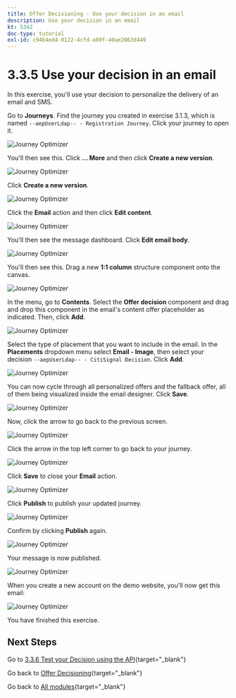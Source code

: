```yaml
---
title: Offer Decisioning - Use your decision in an email
description: Use your decision in an email
kt: 5342
doc-type: tutorial
exl-id: c94b4ed4-0122-4cfd-a69f-40ae2063d449
---
```

# 3.3.5 Use your decision in an email

In this exercise, you'll use your decision to personalize the delivery of an email and SMS.

Go to **Journeys**. Find the journey you created in exercise 3.1.3, which is named `--aepUserLdap-- - Registration Journey`. Click your journey to open it. 

![Journey Optimizer](./images/emailoffer1.png)

You'll then see this. Click **... More** and then click **Create a new version**.

![Journey Optimizer](./images/journey1.png)

Click **Create a new version**.

![Journey Optimizer](./images/journey2.png)

Click the **Email** action and then click **Edit content**.

![Journey Optimizer](./images/journey3.png)

You'll then see the message dashboard. Click **Edit email body**.

![Journey Optimizer](./images/emailoffer2.png)

You'll then see this. Drag a new **1:1 column** structure component onto the canvas.

![Journey Optimizer](./images/emailoffer6.png)

In the menu, go to **Contents**. Select the **Offer decision** component and drag and drop this component in the email's content offer placeholder as indicated. Then, click **Add**.

![Journey Optimizer](./images/emailoffer7.png)

Select the type of placement that you want to include in the email. In the **Placements** dropdown menu select **Email - Image**, then select your decision `--aepUserLdap-- - CitiSignal Decision`. Click **Add**.

![Journey Optimizer](./images/emailoffer8.png)

You can now cycle through all personalized offers and the fallback offer, all of them being visualized inside the email designer. Click **Save**.

![Journey Optimizer](./images/emailoffer9.png)

Now, click the arrow to go back to the previous screen.

![Journey Optimizer](./images/emailoffer13.png)

Click the arrow in the top left corner to go back to your journey.

![Journey Optimizer](./images/emailoffer14.png)

Click **Save** to close your **Email** action.

![Journey Optimizer](./images/emailoffer14a.png)

Click **Publish** to publish your updated journey.

![Journey Optimizer](./images/emailoffer14b.png)

Confirm by clicking **Publish** again.

![Journey Optimizer](./images/emailoffer15.png)

Your message is now published.

![Journey Optimizer](./images/emailoffer16.png)

When you create a new account on the demo website, you'll now get this email:

![Journey Optimizer](./images/emailoffer17.png)

You have finished this exercise. 

## Next Steps

Go to [3.3.6 Test your Decision using the API](./ex6.md){target="_blank"}

Go back to [Offer Decisioning](offer-decisioning.md){target="_blank"}

Go back to [All modules](./../../../../overview.md){target="_blank"}

